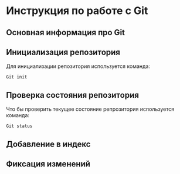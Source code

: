 # **Инструкция по работе с Git**

## Основная информация про Git

## Инициализация репозитория

Для инициализации репозитория используется команда:

    Git init

## Проверка состояния репозитория

Что бы проверить текущее состояние репрозитория используется команда:

    Git status

## Добавление в индекс

## Фиксация изменений
